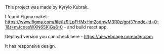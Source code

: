This project was made by Kyrylo Kubrak.

I found Figma maket - https://www.figma.com/file/lz9lLpFHMxHm2odnwM3R0z/gpt3?node-id=0-1&t=mJcnesWXN6SKjGs8-0 - and build react app.

Deployd version you can check here - https://ai-webpage.onrender.com

It has responsive design.
